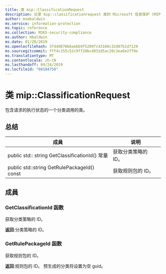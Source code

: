 ```yaml
---
title: 类 mip::ClassificationRequest
description: 记录 mip::classificationrequest 类的 Microsoft 信息保护 (MIP) SDK。
author: msmbaldwin
ms.service: information-protection
ms.topic: reference
ms.collection: M365-security-compliance
ms.author: mbaldwin
ms.date: 01/28/2019
ms.openlocfilehash: 3fddd870b6aebb9f5209fc43160c32d87b1d7129
ms.sourcegitcommit: fff4c155c52c9ff20bc4931d5ac20c3ea6e2ff9e
ms.translationtype: MT
ms.contentlocale: zh-CN
ms.lasthandoff: 04/24/2019
ms.locfileid: "60184750"
---
```

# <a name="class-mipclassificationrequest"></a>类 mip::ClassificationRequest 
包含请求的执行状态的一个分类调用的类。
  
## <a name="summary"></a>总结
 成員                        | 说明                                
--------------------------------|---------------------------------------------
public std:: string GetClassificationId() 常量  |  获取分类策略的 ID。
public std::string GetRulePackageId() const  |  获取规则包的 ID。
  
## <a name="members"></a>成員
  
### <a name="getclassificationid-function"></a>GetClassificationId 函数
获取分类策略的 ID。

  
**返回**:分类策略的 ID。
  
### <a name="getrulepackageid-function"></a>GetRulePackageId 函数
获取规则包的 ID。

  
**返回**:规则包的 ID。 预生成的分类将设置为空 guid。